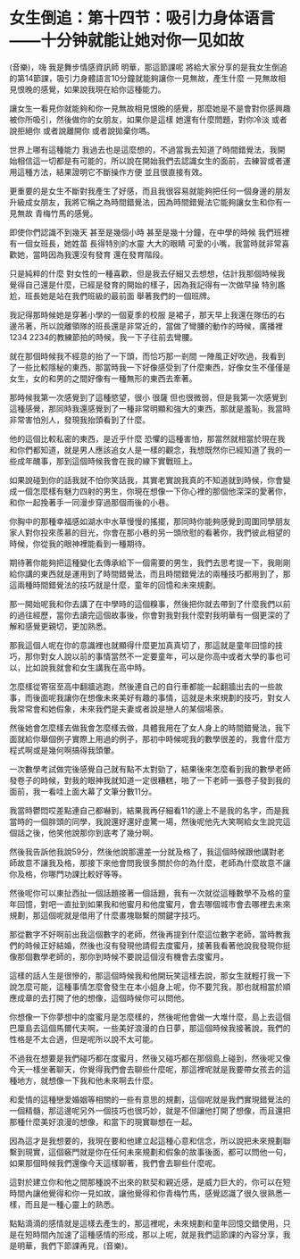 # 女生倒追：第十四节：吸引力身体语言——十分钟就能让她对你一见如故

(音樂)，嗨 我是舞步情感資訊師 明華，那這節課呢 將給大家分享的是我女生倒追的第14節課，吸引力身體語言10分鐘就能夠讓你一見無故，產生什麼 一見無故相見恨晚的感覺，如果說我現在給你這種能力。

讓女生一看見你就能夠和你一見無故相見恨晚的感覺，那麼她是不是會對你感興趣 被你所吸引，然後做你的女朋友，如果你是這樣 她還有什麼問題，對你冷淡 或者說拒絕你 或者說離開你 或者說拋棄你嗎。

世界上哪有這種能力 我過去也是這麼想的，不過當我去知道了時間錯覺法，我開始相信這一切都是有可能的，所以說在開始我們去認識女生的面前，去練習或者運用這種方法，結果證明它不斷操作方便 並且很直接有效。

更重要的是女生不斷對我產生了好感，而且我很容易就能夠把任何一個身邊的朋友升級成女朋友，我將它稱之為時間錯覺法，因為時間錯覺法它能夠讓女生和你有一見無故 青梅竹馬的感覺。

即使你們認識不到幾天 甚至是幾個小時 甚至是幾十分鐘，在中學的時候 我們班裡有一個女班長，她姓苗 長得特別的水靈 大大的眼睛 可愛的小嘴，我當時就非常喜歡她，當時因為我還沒有發育 還在發育階段。

只是純粹的什麼 對女性的一種喜歡，但是我去仔細又去想想，估計我那個時候我覺得自己還是什麼，已經是發育的開始的樣子，因為我記得有一次做早操 特別尷尬，班長她是站在我們班級的最前面 舉著我們的一個班牌。

我記得那時候她是穿著小學的一個夏季的校服 是裙子，那天早上我還在隊伍的右邊吊著，所以說離領隊的班長還是非常近的，當做了彎腰的動作的時候，廣播裡1234 2234的教練節拍的時候，我一下子往前去彎腰。

就在那個時候我不經意的抬了一下頭，而恰巧那一剎間 一陣風正好吹過，我看到了一些比較隱秘的東西，那當時我一下好像感受到了什麼東西，好像女生不僅僅是女生，女的和男的之間好像有一種無形的東西去牽著。

那時候我第一次感覺到了這種慾望，很小 很薩 但也很微弱，但是我第一次感覺到這種感覺，那同時我還感覺到了一種非常明顯和強大的東西，那就是羞恥，我當時非常害怕別人，發現我抬頭看到了什麼。

他的這個比較私密的東西，是近乎什麼 恐懼的這種害怕，那當然就相當於現在我和你們都知道，就是男人應該追女人是一樣的觀念，我想既然你已經知道了我的一些成年醜事，那到這個時候我會在我的線下實戰班上。

如果說碰到你的話我就不怕你笑話我，其實老實說我真的不知道就到時候，你會變成一個怎麼樣有魅力四射的男生，你現在想像一下你心裡的那個他深深的愛著你，和你一起挽著手一同漫步穿過那個雨後的小巷。

你胸中的那種幸福感如湖水中水草慢慢的搖擺，那同時你能夠感覺到周圍同學朋友家人對你投來羨慕的目光，你會在那小巷的另一頭欣慰的看著你，我們彼此相望的時候，你從我的眼神裡能看到一種期待。

期待著你能夠把這種變化去傳承給下一個需要的男生，我們去思考提一下，我剛剛給你講的東西就是運用到了時間錯覺法，而且時間錯覺法的兩種技巧都用到了，那這兩種時間錯覺法的技巧就是什麼，童年的回憶和未來規劃。

那一開始呢我和你去講了在中學時的這個糗事，然後把你就去帶到了什麼我們以前的過往經歷，當你去讀完這個故事後，你會對我對我什麼對我明華有一個更深的了解和感覺更親切，更加熟悉。

那我這個人呢在你的意識裡也就顯得什麼更加真真切了，那這就是童年回憶的技巧，那你對女人說以前的事情當然不一定要童年，可以是你高中或者大學的事也可以，比如說我就會和女生講我在高中時。

怎麼樣從寄宿至高中翻牆逃跑，然後連自己的自行車都能一起翻牆出去的一些故事，而後面呢我讓你在想像未來美好有趣的事情，這就是未來規劃的技巧，對女人我常常會和她假象，未來我們是夫妻或者說是戀人的某個場景。

然後她會怎麼樣去做我會怎麼樣去做，具體我用在了女人身上的時間錯覺法，我下面就給你舉個例子實際上用過的例子，那初中時候呢我的數學很差的，我會什麼方程式啊或是幾何啊搞得我頭暈。

一次數學考試做完後感覺自己就有點不太對勁了，結果後來怎麼看到我的數學老師發卷子的時候，對我的眼神我就知道一定很糟糕，啪了一下老師一張卷子發到我的面前，我一看哇上面大幕了文筆分數11分。

我當時鬱悶哎差點連自己都嚇到，結果我再仔細看11的邊上不是我的名字，而是我當時的一個胖頭的同學，我說還好還好虛驚一場，然後呢他先大笑啊給女生說完這個話之後，他笑他說那你到底考了幾分啊。

然後我告訴他我說59分，然後他說那還差一分就及格了，我這個時候跟他講對老師故意不讓我及格，那接下來他會問我很多關於你的為什麼，老師為什麼故意不讓你及格，你哪門功課比較好等等。

然後呢你可以東扯西扯一個話題接著一個話題，我有一次就從這種數學不及格的童年回憶，對吧一直扯到如果我和他蜜月和他度蜜月，會去哪個城市會去哪裡去未來規劃，那這個呢就是借用了什麼畫塊聯繫的關鍵字技巧。

那從數字不好啊前出我這個數字的老師，然後再提到什麼這位數字老師，當時教我們的時候正好結婚，然後也沒有發現他請假去度蜜月，接著我看著他說我發現你挺像那個數學老師的，那你到時候不要說這個沒有機會去度蜜月。

這樣的話人生是很慘的，那這個時候我和他開玩笑這樣去說，那女生就輕打我一下說怎麼可能，這種事情怎麼會發生在本小姐身上呢，你不要咒我，那也就相當於順應成章的去打開了他的想像，這個時候你可以問他。

你想像一下你夢想中的度蜜月是怎麼樣的，然後呢他會做一大堆什麼，島上去這個巴厘島去這個馬爾代夫啊，一些美好浪漫的白日夢，那這個時候我接著說，我們的性格是不太合適，但是呢所以說不太可能。

不過我在想要是我們碰巧都在度蜜月，然後又碰巧都在那個島上碰到，然後呢又像今天一樣坐著聊天，你覺得我們會去聊些什麼呢，那這裡呢就是我要帶女孩去的這種地方，就想像一下我和他未來啊去什麼。

和愛情的這種戀愛婚姻等相關的一些有意思的規劃，這個呢就是我們實現錯覺法的一個精髓，那這邊呢另外一個技巧也很巧妙，就是不但讓他打開了想像，而且還把那種什麼美好浪漫的想像，和當下的現實聯想在一起。

因為這才是我想要的，我現在要和他建立起這種心意和信念，所以說把未來規劃聯繫到現實，這個竅門就是你在任何未來規劃和假象的故事後面，都可以問他一句，如果那個時候我們還像今天這樣聊著，我們會去聊些什麼呢。

這對於建立你和他之間那種說不出來的默契和親近感，是威力巨大的，你可以在短時間內讓他覺得和你一見如故，讓他覺得和你青梅竹馬，感覺認識了很久很熟悉一樣，而且是一種心靈上的熟悉。

點點滴滴的感情就是這樣去產生的，那這裡呢，未來規劃和童年回憶交錯使用，只是在短時間內加速了這種感情的形成，那以上呢，就是我們這節課的內容分享，我是明華，我們下節課再見，(音樂)。

